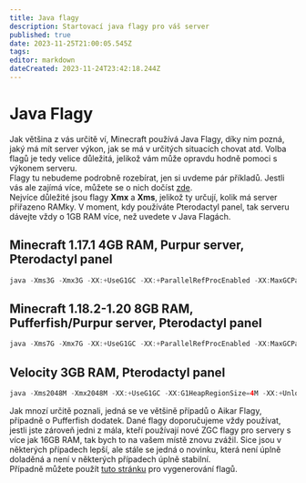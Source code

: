 ```yaml
---
title: Java flagy
description: Startovací java flagy pro váš server
published: true
date: 2023-11-25T21:00:05.545Z
tags: 
editor: markdown
dateCreated: 2023-11-24T23:42:18.244Z
---
```


# Java Flagy
Jak většina z vás určitě ví, Minecraft používá Java Flagy, díky nim pozná, jaký má mít server výkon, jak se má v určitých situacích chovat atd. Volba flagů je tedy velice důležitá, jelikož vám může opravdu hodně pomoci s výkonem serveru.<br>
Flagy tu nebudeme podrobně rozebírat, jen si uvdeme pár příkladů. Jestli vás ale zajímá více, můžete se o nich dočíst [zde](https://aikar.co/mcflags.html).<br>
Nejvíce důležité jsou flagy **Xmx** a **Xms**, jelikož ty určují, kolik má server přiřazeno RAMky. V moment, kdy používáte Pterodactyl panel, tak serveru dávejte vždy o 1GB RAM více, než uvedete v Java Flagách. 


<h2>Minecraft 1.17.1 4GB RAM, Purpur server, Pterodactyl panel</h2>

```java
java -Xms3G -Xmx3G -XX:+UseG1GC -XX:+ParallelRefProcEnabled -XX:MaxGCPauseMillis=200 -XX:+UnlockExperimentalVMOptions -XX:+DisableExplicitGC -XX:G1HeapWastePercent=5 -XX:G1MixedGCCountTarget=4 -XX:G1MixedGCLiveThresholdPercent=90 -XX:G1RSetUpdatingPauseTimePercent=5 -XX:SurvivorRatio=32 -XX:+PerfDisableSharedMem -XX:MaxTenuringThreshold=1 -XX:G1NewSizePercent=40 -XX:G1MaxNewSizePercent=50 -XX:G1HeapRegionSize=16M -XX:G1ReservePercent=15 -XX:InitiatingHeapOccupancyPercent=20 -Dusing.aikars.flags=https://mcflags.emc.gs -Daikars.new.flags=true -jar server.jar nogui
```

<h2>Minecraft 1.18.2-1.20 8GB RAM, Pufferfish/Purpur server, Pterodactyl panel</h2>

```java
java -Xms7G -Xmx7G -XX:+UseG1GC -XX:+ParallelRefProcEnabled -XX:MaxGCPauseMillis=200 -XX:+UnlockExperimentalVMOptions -XX:+DisableExplicitGC -XX:G1HeapWastePercent=5 -XX:G1MixedGCCountTarget=4 -XX:G1MixedGCLiveThresholdPercent=90 -XX:G1RSetUpdatingPauseTimePercent=5 -XX:SurvivorRatio=32 -XX:+PerfDisableSharedMem -XX:MaxTenuringThreshold=1 -XX:G1NewSizePercent=30 -XX:G1MaxNewSizePercent=40 -XX:G1HeapRegionSize=8M -XX:G1ReservePercent=20 -XX:InitiatingHeapOccupancyPercent=15 -Dusing.aikars.flags=https://mcflags.emc.gs -Daikars.new.flags=true -XX:+UnlockDiagnosticVMOptions -XX:+DebugNonSafepoints --add-modules=jdk.incubator.vector -jar server.jar nogui
```

<h2>Velocity 3GB RAM, Pterodactyl panel</h2>

```java
java -Xms2048M -Xmx2048M -XX:+UseG1GC -XX:G1HeapRegionSize=4M -XX:+UnlockExperimentalVMOptions -XX:+ParallelRefProcEnabled -XX:MaxInlineLevel=15 -jar server.jar
```

Jak mnozí určitě poznali, jedná se ve většině případů o Aikar Flagy, případně o Pufferfish dodatek. Dané flagy doporučujeme vždy používat, jestli jste zároveň jedni z mála, kteří používají nové ZGC flagy pro servery s více jak 16GB RAM, tak bych to na vašem místě znovu zvážil. Sice jsou v některých případech lepší, ale  stále se jedná o novinku, která není úplně doladěná a není v některých případech úplně stabilní.
<br>
Případně můžete použít [tuto stránku](https://startmc.sh/) pro vygenerování flagů.








